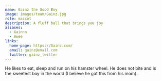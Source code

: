 ```yaml
---
name: Gainz the Good Boy
image: images/team/Gainz.jpg
role: mascot
description: A fluff ball that brings you joy
aliases:
  - Gainnn
  - Awee
links:
  home-page: https://Gainz.com/
  email: gainz@email.com
  twitter: gainz_twitter
---
```


He likes to eat, sleep and run on his hamster wheel. He does not bite and is the sweetest boy in the world (I believe he got this from his mom).
